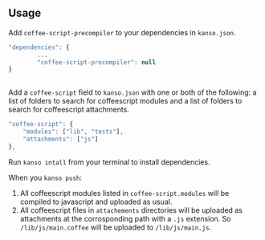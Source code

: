 ## Usage

Add `coffee-script-precompiler` to your dependencies in `kanso.json`.

```javascript
"dependencies": {
        ...
        "coffee-script-precompiler": null
}
        
```

Add a `coffee-script` field to `kanso.json` with one or both of the following: a list of folders to search for coffeescript modules and a list of folders to search for coffeescript attachments.

```javascript
"coffee-script": {
    "modules": ["lib", "tests"],
    "attachments": ["js"]
},
```

Run `kanso intall` from your terminal to install dependencies.

When you `kanso push`:
1. All coffeescript modules listed in `coffee-script.modules` will be compiled to javascript and uploaded as usual.
2. All coffeescript files in `attachements` directories will be uploaded as attachments at the corrosponding path with a `.js` extension. So `/lib/js/main.coffee` will be uploaded to `/lib/js/main.js`.